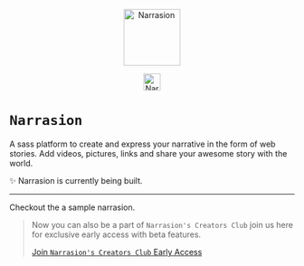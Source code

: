 <p align="center">
<a  href="https://www.narrasion.com" target="_blank">
<img src="https://github.com/narrasion/frontend/blob/main/public/logo.png?raw=true" width=100px title="Narrasion"/>
</a>
</p>
<p align="center">
<a  href="https://www.narrasion.com" target="_blank">
<img src="https://img.shields.io/badge/-Narrasion-FF1616?style=flat" height="30px" title="Narrasion" alt="Narrasion"/>
</a>
</p>


# `Narrasion`

A sass platform to create and express your narrative in the form of web stories. Add videos, pictures, links and share your awesome story with the world.

✨ Narrasion is currently being built.

---



Checkout the a sample narrasion. 

> Now you can also be a part of `Narrasion's Creators Club` join us here for exclusive early access with beta features.
>
> <a href="https://piyushkolkata.typeform.com/to/wGWUpn0R" target="_blank">Join `Narrasion's Creators Club` Early Access</a>
